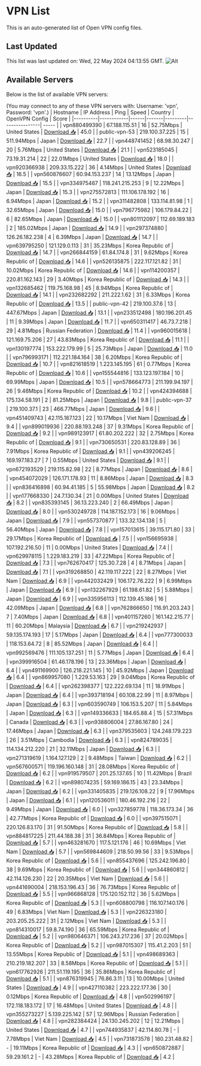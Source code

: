 # VPN List

This is an auto-generated list of Open VPN config files.

## Last Updated

This list was last updated on: Wed, 22 May 2024 04:13:55 GMT.
![Alt](https://repobeats.axiom.co/api/embed/186b98318ef1479477931607c1ad7d823f12451f.svg "Repobeats analytics image")

## Available Servers

Below is the list of available VPN servers:

(You may connect to any of these VPN servers with: Username: 'vpn', Password: 'vpn'.)
| Hostname | IP Address | Ping | Speed | Country | OpenVPN Config | Score |
|----------|------------|------|-------|---------|----------------| ----- |
| vpn880499390 | 67.188.115.51 | 16 | 52.75Mbps | United States | [Download 📥](./configs/server_0_US.ovpn) | 45.0 |
| public-vpn-53 | 219.100.37.225 | 15 | 511.94Mbps | Japan | [Download 📥](./configs/server_1_JP.ovpn) | 22.7 |
| vpn448741452 | 68.98.30.247 | 20 | 5.76Mbps | United States | [Download 📥](./configs/server_2_US.ovpn) | 21.1 |
| vpn523185045 | 73.19.31.214 | 22 | 22.01Mbps | United States | [Download 📥](./configs/server_3_US.ovpn) | 18.0 |
| vpn920366938 | 209.33.15.222 | 36 | 4.14Mbps | United States | [Download 📥](./configs/server_4_US.ovpn) | 16.5 |
| vpn560876607 | 60.94.153.237 | 14 | 13.12Mbps | Japan | [Download 📥](./configs/server_5_JP.ovpn) | 15.5 |
| vpn334975467 | 118.241.215.253 | 9 | 12.22Mbps | Japan | [Download 📥](./configs/server_6_JP.ovpn) | 15.3 |
| vpn275572813 | 111.106.178.192 | 16 | 6.94Mbps | Japan | [Download 📥](./configs/server_7_JP.ovpn) | 15.2 |
| vpn311482808 | 133.114.81.98 | 1 | 32.65Mbps | Japan | [Download 📥](./configs/server_8_JP.ovpn) | 15.0 |
| vpn796775982 | 106.179.84.22 | 6 | 82.65Mbps | Japan | [Download 📥](./configs/server_9_JP.ovpn) | 15.0 |
| vpn801112097 | 112.69.189.183 | 2 | 185.02Mbps | Japan | [Download 📥](./configs/server_10_JP.ovpn) | 14.9 |
| vpn297374880 | 126.26.182.238 | 4 | 6.39Mbps | Japan | [Download 📥](./configs/server_11_JP.ovpn) | 14.7 |
| vpn639795250 | 121.129.0.113 | 31 | 35.23Mbps | Korea Republic of | [Download 📥](./configs/server_12_KR.ovpn) | 14.7 |
| vpn266844159 | 61.84.174.8 | 31 | 9.62Mbps | Korea Republic of | [Download 📥](./configs/server_13_KR.ovpn) | 14.6 |
| vpn526135875 | 222.117.121.82 | 31 | 10.02Mbps | Korea Republic of | [Download 📥](./configs/server_14_KR.ovpn) | 14.6 |
| vpn114200357 | 220.81.162.143 | 29 | 3.40Mbps | Korea Republic of | [Download 📥](./configs/server_15_KR.ovpn) | 14.3 |
| vpn132685462 | 119.75.168.98 | 45 | 8.94Mbps | Korea Republic of | [Download 📥](./configs/server_16_KR.ovpn) | 14.1 |
| vpn232682292 | 211.222.1.62 | 31 | 6.33Mbps | Korea Republic of | [Download 📥](./configs/server_17_KR.ovpn) | 13.5 |
| public-vpn-42 | 219.100.37.6 | 13 | 447.67Mbps | Japan | [Download 📥](./configs/server_18_JP.ovpn) | 13.1 |
| vpn233512498 | 180.196.201.45 | 11 | 9.39Mbps | Japan | [Download 📥](./configs/server_19_JP.ovpn) | 11.7 |
| vpn650311417 | 46.73.7.218 | 29 | 4.81Mbps | Russian Federation | [Download 📥](./configs/server_20_RU.ovpn) | 11.4 |
| vpn960015618 | 121.169.75.206 | 27 | 43.83Mbps | Korea Republic of | [Download 📥](./configs/server_21_KR.ovpn) | 11.1 |
| vpn130197774 | 153.222.179.99 | 5 | 25.73Mbps | Japan | [Download 📥](./configs/server_22_JP.ovpn) | 11.0 |
| vpn796993171 | 112.221.184.164 | 38 | 6.20Mbps | Korea Republic of | [Download 📥](./configs/server_23_KR.ovpn) | 10.7 |
| vpn821618519 | 1.223.145.195 | 61 | 0.77Mbps | Korea Republic of | [Download 📥](./configs/server_24_KR.ovpn) | 10.6 |
| vpn155544816 | 133.123.197.184 | 10 | 69.99Mbps | Japan | [Download 📥](./configs/server_25_JP.ovpn) | 10.5 |
| vpn578664773 | 211.199.94.197 | 26 | 9.46Mbps | Korea Republic of | [Download 📥](./configs/server_26_KR.ovpn) | 10.2 |
| vpn424394688 | 175.134.58.191 | 2 | 81.25Mbps | Japan | [Download 📥](./configs/server_27_JP.ovpn) | 9.8 |
| public-vpn-37 | 219.100.37.1 | 23 | 466.77Mbps | Japan | [Download 📥](./configs/server_28_JP.ovpn) | 9.6 |
| vpn451409743 | 42.115.187.123 | 22 | 10.17Mbps | Viet Nam | [Download 📥](./configs/server_29_VN.ovpn) | 9.4 |
| vpn899019936 | 220.88.193.248 | 37 | 9.31Mbps | Korea Republic of | [Download 📥](./configs/server_30_KR.ovpn) | 9.2 |
| vpn989123917 | 61.80.202.222 | 32 | 2.75Mbps | Korea Republic of | [Download 📥](./configs/server_31_KR.ovpn) | 9.1 |
| vpn730650531 | 220.83.128.89 | 36 | 7.91Mbps | Korea Republic of | [Download 📥](./configs/server_32_KR.ovpn) | 9.1 |
| vpn439206245 | 169.197.183.27 | 7 | 0.55Mbps | United States | [Download 📥](./configs/server_33_US.ovpn) | 9.1 |
| vpn672193529 | 219.115.82.98 | 22 | 8.77Mbps | Japan | [Download 📥](./configs/server_34_JP.ovpn) | 8.6 |
| vpn454072029 | 126.171.178.93 | 11 | 8.86Mbps | Japan | [Download 📥](./configs/server_35_JP.ovpn) | 8.3 |
| vpn836416898 | 60.94.41.185 | 5 | 55.98Mbps | Japan | [Download 📥](./configs/server_36_JP.ovpn) | 8.2 |
| vpn177668330 | 24.7.130.34 | 21 | 0.00Mbps | United States | [Download 📥](./configs/server_37_US.ovpn) | 8.2 |
| vpn835393145 | 36.13.223.240 | 2 | 66.49Mbps | Japan | [Download 📥](./configs/server_38_JP.ovpn) | 8.0 |
| vpn530249728 | 114.187.152.173 | 16 | 9.06Mbps | Japan | [Download 📥](./configs/server_39_JP.ovpn) | 7.9 |
| vpn557370877 | 133.32.134.138 | 5 | 56.40Mbps | Japan | [Download 📥](./configs/server_40_JP.ovpn) | 7.8 |
| vpn157013615 | 39.115.171.80 | 33 | 29.17Mbps | Korea Republic of | [Download 📥](./configs/server_41_KR.ovpn) | 7.5 |
| vpn156695938 | 107.192.216.50 | 11 | 0.00Mbps | United States | [Download 📥](./configs/server_42_US.ovpn) | 7.4 |
| vpn629978115 | 1.229.183.219 | 33 | 47.22Mbps | Korea Republic of | [Download 📥](./configs/server_43_KR.ovpn) | 7.3 |
| vpn762670417 | 125.30.7.28 | 4 | 8.71Mbps | Japan | [Download 📥](./configs/server_44_JP.ovpn) | 7.1 |
| vpn319268850 | 42.119.117.222 | 22 | 8.27Mbps | Viet Nam | [Download 📥](./configs/server_45_VN.ovpn) | 6.9 |
| vpn442032429 | 106.172.76.222 | 9 | 6.99Mbps | Japan | [Download 📥](./configs/server_46_JP.ovpn) | 6.9 |
| vpn132267929 | 61.198.61.82 | 5 | 5.88Mbps | Japan | [Download 📥](./configs/server_47_JP.ovpn) | 6.9 |
| vpn335956113 | 112.139.45.186 | 16 | 42.09Mbps | Japan | [Download 📥](./configs/server_48_JP.ovpn) | 6.8 |
| vpn762866650 | 116.91.203.243 | 7 | 7.40Mbps | Japan | [Download 📥](./configs/server_49_JP.ovpn) | 6.8 |
| vpn401157260 | 161.142.215.77 | 11 | 60.20Mbps | Malaysia | [Download 📥](./configs/server_50_MY.ovpn) | 6.7 |
| vpn219242937 | 59.135.174.193 | 17 | 5.17Mbps | Japan | [Download 📥](./configs/server_51_JP.ovpn) | 6.4 |
| vpn777300033 | 118.153.64.72 | 8 | 85.52Mbps | Japan | [Download 📥](./configs/server_52_JP.ovpn) | 6.4 |
| vpn992569476 | 111.105.137.251 | 11 | 5.77Mbps | Japan | [Download 📥](./configs/server_53_JP.ovpn) | 6.4 |
| vpn399916504 | 61.46.178.196 | 13 | 23.36Mbps | Japan | [Download 📥](./configs/server_54_JP.ovpn) | 6.4 |
| vpn491169900 | 126.218.221.145 | 10 | 45.92Mbps | Japan | [Download 📥](./configs/server_55_JP.ovpn) | 6.4 |
| vpn869957080 | 1.229.53.163 | 29 | 9.04Mbps | Korea Republic of | [Download 📥](./configs/server_56_KR.ovpn) | 6.4 |
| vpn262398377 | 122.222.69.134 | 11 | 18.91Mbps | Japan | [Download 📥](./configs/server_57_JP.ovpn) | 6.4 |
| vpn393718194 | 60.108.22.99 | 11 | 8.97Mbps | Japan | [Download 📥](./configs/server_58_JP.ovpn) | 6.3 |
| vpn603590749 | 106.153.5.207 | 11 | 5.84Mbps | Japan | [Download 📥](./configs/server_59_JP.ovpn) | 6.3 |
| vpn149336633 | 184.65.88.4 | 15 | 57.31Mbps | Canada | [Download 📥](./configs/server_60_CA.ovpn) | 6.3 |
| vpn938806004 | 27.86.167.80 | 24 | 17.46Mbps | Japan | [Download 📥](./configs/server_61_JP.ovpn) | 6.3 |
| vpn379535603 | 124.248.179.223 | 26 | 3.51Mbps | Cambodia | [Download 📥](./configs/server_62_KH.ovpn) | 6.3 |
| vpn824789035 | 114.134.212.220 | 21 | 32.11Mbps | Japan | [Download 📥](./configs/server_63_JP.ovpn) | 6.3 |
| vpn271319619 | 1.164.127.129 | 2 | 9.48Mbps | Taiwan | [Download 📥](./configs/server_64_TW.ovpn) | 6.2 |
| vpn567600571 | 119.196.160.148 | 31 | 28.08Mbps | Korea Republic of | [Download 📥](./configs/server_65_KR.ovpn) | 6.2 |
| vpn919579507 | 201.25.137.65 | 10 | 11.42Mbps | Brazil | [Download 📥](./configs/server_66_BR.ovpn) | 6.2 |
| vpn898074235 | 59.169.186.15 | 43 | 23.34Mbps | Japan | [Download 📥](./configs/server_67_JP.ovpn) | 6.2 |
| vpn331405835 | 219.126.108.22 | 9 | 17.96Mbps | Japan | [Download 📥](./configs/server_68_JP.ovpn) | 6.1 |
| vpn120536011 | 180.46.192.216 | 22 | 9.49Mbps | Japan | [Download 📥](./configs/server_69_JP.ovpn) | 6.0 |
| vpn327859778 | 118.36.173.34 | 36 | 42.77Mbps | Korea Republic of | [Download 📥](./configs/server_70_KR.ovpn) | 6.0 |
| vpn397515071 | 220.126.83.170 | 31 | 91.50Mbps | Korea Republic of | [Download 📥](./configs/server_71_KR.ovpn) | 5.8 |
| vpn884817225 | 211.44.188.38 | 31 | 36.84Mbps | Korea Republic of | [Download 📥](./configs/server_72_KR.ovpn) | 5.7 |
| vpn463281670 | 117.5.121.176 | 46 | 10.69Mbps | Viet Nam | [Download 📥](./configs/server_73_VN.ovpn) | 5.7 |
| vpn569844609 | 218.50.99.56 | 33 | 9.53Mbps | Korea Republic of | [Download 📥](./configs/server_74_KR.ovpn) | 5.6 |
| vpn855437696 | 125.242.196.80 | 38 | 9.69Mbps | Korea Republic of | [Download 📥](./configs/server_75_KR.ovpn) | 5.6 |
| vpn344860812 | 42.114.126.230 | 22 | 20.35Mbps | Viet Nam | [Download 📥](./configs/server_76_VN.ovpn) | 5.6 |
| vpn441690004 | 218.153.196.43 | 36 | 76.73Mbps | Korea Republic of | [Download 📥](./configs/server_77_KR.ovpn) | 5.5 |
| vpn966868128 | 175.120.152.112 | 36 | 5.62Mbps | Korea Republic of | [Download 📥](./configs/server_78_KR.ovpn) | 5.3 |
| vpn608800798 | 116.107.140.176 | 49 | 6.83Mbps | Viet Nam | [Download 📥](./configs/server_79_VN.ovpn) | 5.3 |
| vpn226323180 | 203.205.25.222 | 31 | 2.12Mbps | Viet Nam | [Download 📥](./configs/server_80_VN.ovpn) | 5.3 |
| vpn814310017 | 59.8.74.190 | 36 | 65.59Mbps | Korea Republic of | [Download 📥](./configs/server_81_KR.ovpn) | 5.2 |
| vpn980646371 | 106.243.217.236 | 37 | 20.02Mbps | Korea Republic of | [Download 📥](./configs/server_82_KR.ovpn) | 5.2 |
| vpn987015307 | 115.41.2.203 | 51 | 13.55Mbps | Korea Republic of | [Download 📥](./configs/server_83_KR.ovpn) | 5.1 |
| vpn498689363 | 210.219.182.207 | 33 | 8.58Mbps | Korea Republic of | [Download 📥](./configs/server_84_KR.ovpn) | 5.1 |
| vpn617762926 | 211.51.119.195 | 36 | 35.86Mbps | Korea Republic of | [Download 📥](./configs/server_85_KR.ovpn) | 5.1 |
| vpn876319945 | 76.86.3.11 | 13 | 10.00Mbps | United States | [Download 📥](./configs/server_86_US.ovpn) | 4.9 |
| vpn427110382 | 223.222.177.36 | 30 | 0.12Mbps | Korea Republic of | [Download 📥](./configs/server_87_KR.ovpn) | 4.8 |
| vpn502996197 | 172.118.183.172 | 17 | 16.48Mbps | United States | [Download 📥](./configs/server_88_US.ovpn) | 4.8 |
| vpn355273227 | 5.139.225.142 | 57 | 12.96Mbps | Russian Federation | [Download 📥](./configs/server_89_RU.ovpn) | 4.8 |
| vpn282384424 | 24.130.245.202 | 12 | 12.21Mbps | United States | [Download 📥](./configs/server_90_US.ovpn) | 4.7 |
| vpn744935837 | 42.114.80.78 | - | 7.78Mbps | Viet Nam | [Download 📥](./configs/server_91_VN.ovpn) | 4.5 |
| vpn731873578 | 180.231.48.82 | - | 19.11Mbps | Korea Republic of | [Download 📥](./configs/server_92_KR.ovpn) | 4.3 |
| vpn650872887 | 59.29.161.2 | - | 43.28Mbps | Korea Republic of | [Download 📥](./configs/server_93_KR.ovpn) | 4.2 |
